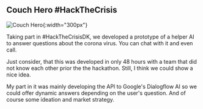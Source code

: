 ## Couch Hero #HackTheCrisis

![Couch Hero](../assets/images/couch_hero.png){:width="300px"}

Taking part in #HackTheCrisisDK, we developed a prototype of a helper AI to answer questions about the corona virus. You can chat with it and even call.

Just consider, that this was developed in only 48 hours with a team that did not know each other prior the the hackathon. Still, I think we could show a nice idea.

My part in it was mainly developing the API to Google's Dialogflow AI so we could offer dynamic answers depending on the user's question. And of course some ideation and market strategy.
